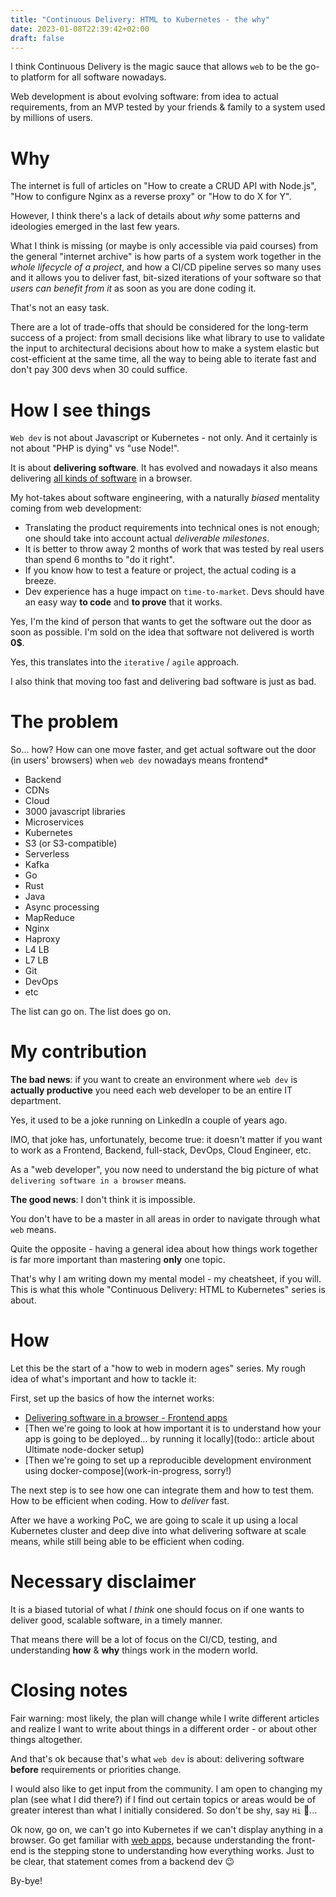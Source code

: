 ```yaml
---
title: "Continuous Delivery: HTML to Kubernetes - the why"
date: 2023-01-08T22:39:42+02:00
draft: false
---
```


I think Continuous Delivery is the magic sauce that allows `web` to be the go-to platform for all software nowadays.

Web development is about evolving software: from idea to actual requirements, from an MVP tested by your friends & family to a system used by millions of users.

# Why

The internet is full of articles on "How to create a CRUD API with Node.js", "How to configure Nginx as a reverse proxy" or "How to do X for Y".

However, I think there's a lack of details about _why_ some patterns and ideologies emerged in the last few years.

What I think is missing (or maybe is only accessible via paid courses) from the general "internet archive" is how parts of a system work together in the _whole lifecycle of a project_, and how a CI/CD pipeline serves so many uses and it allows you to deliver fast, bit-sized iterations of your software so that _users can benefit from it_ as soon as you are done coding it.

That's not an easy task.

There are a lot of trade-offs that should be considered for the long-term success of a project: from small decisions like what library to use to validate the input to architectural decisions about how to make a system elastic but cost-efficient at the same time, all the way to being able to iterate fast and don't pay 300 devs when 30 could suffice.

# How I see things

`Web dev` is not about Javascript or Kubernetes - not only. And it certainly is not about "PHP is dying" vs "use Node!".

It is about **delivering software**. It has evolved and nowadays it also means delivering [all kinds of software](https://costica.dev/posts/web-apps-my-mental-cheat-sheet/) in a browser.

My hot-takes about software engineering, with a naturally _biased_ mentality coming from web development:

* Translating the product requirements into technical ones is not enough; one should take into account actual _deliverable milestones_.
* It is better to throw away 2 months of work that was tested by real users than spend 6 months to "do it right".
* If you know how to test a feature or project, the actual coding is a breeze.
* Dev experience has a huge impact on `time-to-market`. Devs should have an easy way **to code** and **to prove** that it works.

Yes, I'm the kind of person that wants to get the software out the door as soon as possible. I'm sold on the idea that software not delivered is worth **0$**.

Yes, this translates into the `iterative` / `agile` approach.

I also think that moving too fast and delivering bad software is just as bad.

# The problem

So... how? How can one move faster, and get actual software out the door (in users' browsers) when `web dev` nowadays means frontend*
* Backend
* CDNs
* Cloud
* 3000 javascript libraries
* Microservices
* Kubernetes
* S3 (or S3-compatible)
* Serverless
* Kafka
* Go
* Rust
* Java
* Async processing
* MapReduce
* Nginx
* Haproxy
* L4 LB
* L7 LB
* Git
* DevOps
* etc

The list can go on. The list does go on.


# My contribution

**The bad news**: if you want to create an environment where `web dev` is **actually productive** you need each web developer to be an entire IT department.

Yes, it used to be a joke running on LinkedIn a couple of years ago.

IMO, that joke has, unfortunately, become true: it doesn't matter if you want to work as a Frontend, Backend, full-stack, DevOps, Cloud Engineer, etc.

As a "web developer", you now need to understand the big picture of what `delivering software in a browser` means.

**The good news**: I don't think it is impossible.

You don't have to be a master in all areas in order to navigate through what `web` means.

Quite the opposite - having a general idea about how things work together is far more important than mastering **only** one topic.

That's why I am writing down my mental model - my cheatsheet, if you will. This is what this whole "Continuous Delivery: HTML to Kubernetes" series is about.

# How

Let this be the start of a "how to web in modern ages" series. My rough idea of what's important and how to tackle it:

First, set up the basics of how the internet works:
* [Delivering software in a browser - Frontend apps](https://costica.dev/posts/web-apps-my-mental-cheat-sheet/)
* [Then we're going to look at how important it is to understand how your app is going to be deployed... by running it locally](todo:: article about Ultimate node-docker setup)
* [Then we're going to set up a reproducible development environment using docker-compose](work-in-progress, sorry!)

The next step is to see how one can integrate them and how to test them. How to be efficient when coding. How to _deliver_ fast.

After we have a working PoC, we are going to scale it up using a local Kubernetes cluster and deep dive into what delivering software at scale means, while still being able to be efficient when coding.

# Necessary disclaimer
It is a biased tutorial of what _I think_ one should focus on if one wants to deliver good, scalable software, in a timely manner.

That means there will be a lot of focus on the CI/CD, testing, and understanding **how** & **why** things work in the modern world.

# Closing notes

Fair warning: most likely, the plan will change while I write different articles and realize I want to write about things in a different order - or about other things altogether.

And that's ok because that's what `web dev` is about: delivering software **before** requirements or priorities change.

I would also like to get input from the community. I am open to changing my plan (see what I did there?) if I find out certain topics or areas would be of greater interest than what I initially considered.  So don't be shy, say `Hi` 👋...

Ok now, go on, we can't go into Kubernetes if we can't display anything in a browser. Go get familiar with [web apps](https://costica.dev/posts/web-apps-my-mental-cheat-sheet/), because
understanding the front-end is the stepping stone to understanding how everything works. Just to be clear, that statement comes from a backend dev 😉

By-bye! 

